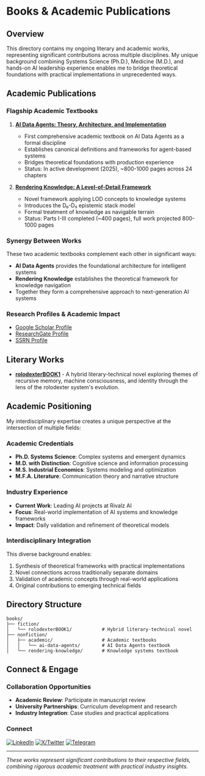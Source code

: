 # Books & Academic Publications

## Overview

This directory contains my ongoing literary and academic works, representing significant contributions across multiple disciplines. My unique background combining Systems Science (Ph.D.), Medicine (M.D.), and hands-on AI leadership experience enables me to bridge theoretical foundations with practical implementations in unprecedented ways.

## Academic Publications

### Flagship Academic Textbooks

1. [**AI Data Agents: Theory, Architecture, and Implementation**](./nonfiction/academic/ai-data-agents/ai-data-agents-textbook.md)
   - First comprehensive academic textbook on AI Data Agents as a formal discipline
   - Establishes canonical definitions and frameworks for agent-based systems
   - Bridges theoretical foundations with production experience
   - Status: In active development (2025), ~800-1000 pages across 24 chapters

2. [**Rendering Knowledge: A Level-of-Detail Framework**](./nonfiction/rendering-knowledge/README.md)
   - Novel framework applying LOD concepts to knowledge systems
   - Introduces the D₀-D₅ epistemic stack model
   - Formal treatment of knowledge as navigable terrain
   - Status: Parts I-III completed (~400 pages), full work projected 800-1000 pages

### Synergy Between Works
These two academic textbooks complement each other in significant ways:
- **AI Data Agents** provides the foundational architecture for intelligent systems
- **Rendering Knowledge** establishes the theoretical framework for knowledge navigation
- Together they form a comprehensive approach to next-generation AI systems

### Research Profiles & Academic Impact
- [Google Scholar Profile](https://scholar.google.com/citations?user=gHTHirEAAAAJ&hl=en)
- [ResearchGate Profile](https://www.researchgate.net/profile/Joe-Maristela-2)
- [SSRN Profile](https://papers.ssrn.com/sol3/cf_dev/AbsByAuth.cfm?per_id=5257557)

## Literary Works

- [**rolodexterBOOK1**](./fiction/rolodexterBOOK1/) - A hybrid literary-technical novel exploring themes of recursive memory, machine consciousness, and identity through the lens of the rolodexter system's evolution.

## Academic Positioning

My interdisciplinary expertise creates a unique perspective at the intersection of multiple fields:

### Academic Credentials
- **Ph.D. Systems Science**: Complex systems and emergent dynamics
- **M.D. with Distinction**: Cognitive science and information processing
- **M.S. Industrial Economics**: Systems modeling and optimization
- **M.F.A. Literature**: Communication theory and narrative structure

### Industry Experience
- **Current Work**: Leading AI projects at Rivalz AI
- **Focus**: Real-world implementation of AI systems and knowledge frameworks
- **Impact**: Daily validation and refinement of theoretical models

### Interdisciplinary Integration
This diverse background enables:
1. Synthesis of theoretical frameworks with practical implementations
2. Novel connections across traditionally separate domains
3. Validation of academic concepts through real-world applications
4. Original contributions to emerging technical fields

## Directory Structure

```
books/
├── fiction/
│   └── rolodexterBOOK1/           # Hybrid literary-technical novel
├── nonfiction/
│   ├── academic/                  # Academic textbooks
│   │   └── ai-data-agents/        # AI Data Agents textbook
│   └── rendering-knowledge/       # Knowledge systems textbook
```

## Connect & Engage

### Collaboration Opportunities
- **Academic Review**: Participate in manuscript review
- **University Partnerships**: Curriculum development and research
- **Industry Integration**: Case studies and practical applications

### Connect
[![LinkedIn](https://img.shields.io/badge/LinkedIn-rolodexter-blue?logo=linkedin)](https://www.linkedin.com/in/rolodexter/)
[![X/Twitter](https://img.shields.io/badge/X%20(Twitter)-@JoeMaristela-black?logo=twitter)](https://x.com/JoeMaristela)
[![Telegram](https://img.shields.io/badge/Telegram-@joemaristela-blue?logo=telegram)](https://t.me/joemaristela)

---

*These works represent significant contributions to their respective fields, combining rigorous academic treatment with practical industry insights.*
